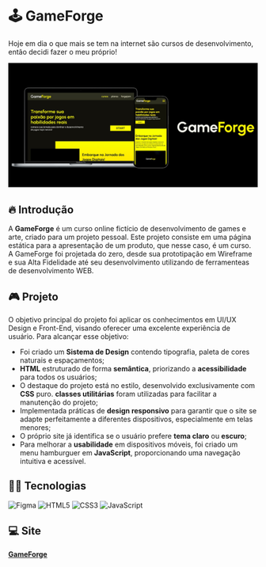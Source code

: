 # 🕹  GameForge
Hoje em dia o que mais se tem na internet são cursos de desenvolvimento, então decidi fazer o meu próprio!

<img src="./assets/preview.jpg" alt="">

## 🔥  Introdução
A **GameForge** é um curso online fictício de desenvolvimento de games e arte, criado para um projeto pessoal. Este projeto consiste em uma página estática para a apresentação de um produto, que nesse caso, é um curso. A GameForge foi projetada do zero, desde sua prototipação em Wireframe e sua Alta Fidelidade até seu desenvolvimento utilizando de ferramenteas de desenvolvimento WEB.

## 🎮  Projeto
O objetivo principal do projeto foi aplicar os conhecimentos em UI/UX Design e Front-End, visando oferecer uma excelente experiência de usuário. Para alcançar esse objetivo:

- Foi criado um **Sistema de Design** contendo tipografia, paleta de cores naturais e espaçamentos;
- **HTML** estruturado de forma **semântica**, priorizando a **acessibilidade** para todos os usuários;
- O destaque do projeto está no estilo, desenvolvido exclusivamente com **CSS** puro. **classes utilitárias** foram utilizadas para facilitar a manutenção do projeto;
- Implementada práticas de **design responsivo** para garantir que o site se adapte perfeitamente a diferentes dispositivos, especialmente em telas menores;
- O próprio site já identifica se o usuário prefere **tema claro** ou **escuro**;
- Para melhorar a **usabilidade** em dispositivos móveis, foi criado um menu hamburguer em **JavaScript**, proporcionando uma navegação intuitiva e acessível.

## 👨‍💻  Tecnologias
![Figma](https://img.shields.io/badge/figma-%23F24E1E.svg?style=for-the-badge&logo=figma&logoColor=white)
![HTML5](https://img.shields.io/badge/html5-%23E34F26.svg?style=for-the-badge&logo=html5&logoColor=white)
![CSS3](https://img.shields.io/badge/css3-%231572B6.svg?style=for-the-badge&logo=css3&logoColor=white)
![JavaScript](https://img.shields.io/badge/javascript-%23323330.svg?style=for-the-badge&logo=javascript&logoColor=%23F7DF1E)

## 💻  Site

**<a href="https://nosferavic.github.io/gameforge/">GameForge</a>**

